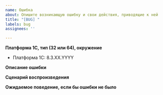 ```yaml
---
name: Ошибка
about: Опишите возникающую ошибку и свои действия, приводящие к ней
title: "[BUG] "
labels: bug
assignees: ''

---
```


**Платформа 1С, тип (32 или 64), окружение**
- Платформа 1С: 8.3.XX.YYYY
<!-- Платформа 1С: 8.3.15.1778
  - Операционная система: Windows 10 (64)
  - Локализация: ru -->

**Описание ошибки**
<!-- что конкретно происходит -->

**Сценарий воспроизведения**
<!-- Шаги по воспроизведению:
1. Открыть '...'
2. Нажать '....'
3. Запустить '....'
4. Где ошибка -->

**Ожидаемое поведение, если бы ошибки не было**
<!-- '....' -->

<!--  **Скриншоты**
если применимо, приложите скриншоты -->

<!-- **Дополнительный контекст** -->
